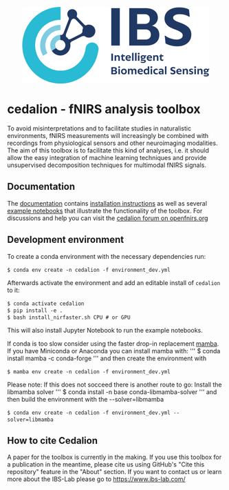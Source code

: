 <p align="center">
    <img src="docs/img/IBS_clr_small.png" />
</p>

# cedalion - fNIRS analysis toolbox

To avoid misinterpretations and to facilitate studies in naturalistic environments, fNIRS measurements will increasingly be combined with recordings from physiological sensors and other neuroimaging modalities.
The aim of this toolbox is to facilitate this kind of analyses, i.e. it should allow the easy integration of machine learning techniques and provide unsupervised decomposition techniques for
multimodal fNIRS signals.

## Documentation

The [documentation](https://doc.ibs.tu-berlin.de/cedalion/doc/dev) contains
[installation instructions](https://doc.ibs.tu-berlin.de/cedalion/doc/dev/getting_started/installation.html) as
well as several [example notebooks](https://doc.ibs.tu-berlin.de/cedalion/doc/dev/examples.html)
that illustrate the functionality of the toolbox.
For discussions and help you can visit the [cedalion forum on openfnirs.org](https://openfnirs.org/community/cedalion/)


## Development environment

To create a conda environment with the necessary dependencies run:

```
$ conda env create -n cedalion -f environment_dev.yml
```

Afterwards activate the environment and add an editable install of `cedalion` to it:
```
$ conda activate cedalion
$ pip install -e .
$ bash install_nirfaster.sh CPU # or GPU
```

This will also install Jupyter Notebook to run the example notebooks.

If conda is too slow consider using the faster drop-in replacement [mamba](https://mamba.readthedocs.io/en/latest/).
If you have Miniconda or Anaconda you can install mamba with:
'''
$ conda install mamba -c conda-forge
'''
and then create the environment with
```
$ mamba env create -n cedalion -f environment_dev.yml
```
Please note: If this does not socceed there is another route to go:
Install the libmamba solver
'''
$ conda install -n base conda-libmamba-solver
'''
and then build the environment with the --solver=libmamba
```
$ conda env create -n cedalion -f environment_dev.yml --solver=libmamba
```

## How to cite Cedalion
A paper for the toolbox is currently in the making. If you use this toolbox for a publication in the meantime, please cite us using GitHub's  "Cite this repository" feature in the "About" section. If you want to contact us or learn more about the IBS-Lab please go to https://www.ibs-lab.com/

